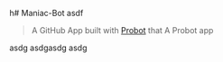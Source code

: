 h# Maniac-Bot
asdf
> A GitHub App built with [Probot](https://github.com/probot/probot) that A Probot app


asdg
asdgasdg
asdg
